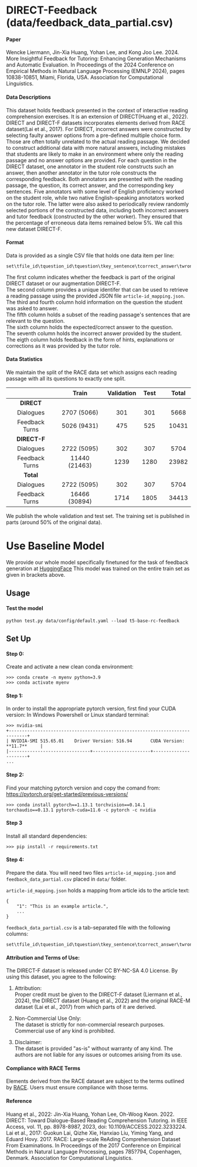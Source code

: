# DIRECT-Feedback (data/feedback_data_partial.csv)

#### Paper
Wencke Liermann, Jin-Xia Huang, Yohan Lee, and Kong Joo Lee. 2024. More Insightful Feedback for Tutoring: Enhancing Generation Mechanisms and Automatic Evaluation. In Proceedings of the 2024 Conference on Empirical Methods in Natural Language Processing (EMNLP 2024), pages 10838-10851, Miami, Florida, USA. Association for Computational Linguistics.

#### Data Descriptions

This dataset holds feedback presented in the context of interactive reading comprehension exercises. It is an extension of DIRECT(Huang et al., 2022). DIRECT and DIRECT-F datasets incorporates elements derived from RACE dataset(Lai et al., 2017). For DIRECT, incorrect answers were constructed by selecting faulty answer options from a pre-defined multiple choice form. Those are often totally unrelated to the actual reading passage. We decided to construct additional data with more natural answers, including mistakes that students are likely to make in an environment where only the reading passage and no answer options are provided. For each question in the DIRECT dataset, one annotator in the student role constructs such an answer, then another annotator in the tutor role constructs the corresponding feedback. Both annotators are presented with the reading passage, the question, its correct answer, and the corresponding key sentences. Five annotators with some level of English proficiency worked on the student role, while two native English-speaking annotators worked on the tutor role. The latter were also asked to periodically review randomly selected portions of the constructed data, including both incorrect answers and tutor feedback (constructed by the other worker). They ensured that the percentage of erroneous data items remained below 5%. We call this new dataset DIRECT-F.

#### Format
Data is provided as a single CSV file that holds one data item per line:
```
set\tfile_id\tquestion_id\tquestion\tkey_sentence\tcorrect_answer\twrong_answer\tfeedback
```
The first column indicates whether the feedback is part of the original DIRECT dataset or our augmentation DIRECT-F.  
The second column provides a unique identifer that can be used to retrieve a reading passage using the provided JSON file `article-id_mapping.json`.  
The third and fourth column hold information on the question the student was asked to answer.  
The fifth column holds a subset of the reading passage's sentences that are relevant to the question.  
The sixth column holds the expected/correct answer to the question.  
The seventh column holds the incorrect answer provided by the student.  
The eigth column holds feedback in the form of hints, explanations or corrections as it was provided by the tutor role.  

#### Data Statistics

We maintain the split of the RACE data set which assigns each reading passage with all its questions to exactly one split.

| | Train | Validation | Test | | Total |
| :---: | :---: | :---: | :---: | :-: | :---: |
| **DIRECT**  |   |   |   | |   |
| Dialogues | 2707 (5066) | 301 | 301 || 5668  |
| Feedback Turns | 5026 (9431) | 475 | 525 || 10431  |
| **DIRECT-F** |   |   |   | |   |
| Dialogues | 2722 (5095) | 302 | 307 || 5704 |
| Feedback Turns | 11440 (21463) | 1239 | 1280 || 23982 |
| **Total** |   |   |   | |   |
| Dialogues | 2722 (5095)  | 302  | 307  | | 5704  |
| Feedback Turns | 16466 (30894)  | 1714  | 1805  | | 34413  |

We publish the whole validation and test set. The training set is published in parts (around 50% of the original data).

# Use Baseline Model
We provide our whole model specifically finetuned for the task of feedback generation at [HuggingFace](https://huggingface.co/etri-lirs/t5-base-rc-feedback) This model was trained on the entire train set as given in brackets above.

## Usage

#### Test the model
```
python test.py data/config/default.yaml --load t5-base-rc-feedback
```

## Set Up

#### Step 0:
Create and activate a new clean conda environment:
```
>>> conda create -n myenv python=3.9
>>> conda activate myenv
```

#### Step 1:
In order to install the appropriate pytorch version, first find your CUDA version:
In Windows Powershell or Linux standard terminal:
```
>>> nvidia-smi
+-----------------------------------------------------------------------------+
| NVIDIA-SMI 515.65.01    Driver Version: 516.94       CUDA Version: **11.7**     |
|-------------------------------+----------------------+----------------------+
...
```

#### Step 2:
Find your matching pytorch version and copy the comand from:
https://pytorch.org/get-started/previous-versions/
```
>>> conda install pytorch==1.13.1 torchvision==0.14.1 torchaudio==0.13.1 pytorch-cuda=11.6 -c pytorch -c nvidia
```

#### Step 3
Install all standard dependencies:
```
>>> pip install -r requirements.txt
```


#### Step 4:
Prepare the data. You will need two files `article-id_mapping.json` and `feedback_data_partial.csv` placed in `data/` folder.  

`article-id_mapping.json` holds a mapping from article ids to the article text:
```
{
    "1": "This is an example article.",
    ...
}
```
`feedback_data_partial.csv` is a tab-separated file with the following columns:
```
set\tfile_id\tquestion_id\tquestion\tkey_sentence\tcorrect_answer\twrong_answer\tfeedback
```

#### Attribution and Terms of Use:
The DIRECT-F dataset is released under CC BY-NC-SA 4.0 License. By using this dataset, you agree to the following:  
  
1. Attribution:   
Proper credit must be given to the DIRECT-F dataset (Liermann et al., 2024), the DIRECT dataset (Huang et al., 2022) and the original RACE-M dataset (Lai et al., 2017) from which parts of it are derived.  
  
2. Non-Commercial Use Only:   
The dataset is strictly for non-commercial research purposes. Commercial use of any kind is prohibited.  
  
3. Disclaimer:   
The dataset is provided "as-is" without warranty of any kind. The authors are not liable for any issues or outcomes arising from its use.  


#### Compliance with RACE Terms
Elements derived from the RACE dataset are subject to the terms outlined by [RACE](https://www.cs.cmu.edu/~glai1/data/race/#:~:text=notes). Users must ensure compliance with those terms.


#### Reference
Huang et al., 2022: Jin-Xia Huang, Yohan Lee, Oh-Woog Kwon. 2022. DIRECT: Toward Dialogue-Based Reading Comprehension Tutoring. in IEEE Access, vol. 11, pp. 8978-8987, 2023, doi: 10.1109/ACCESS.2022.3233224.  
Lai et al., 2017: Guokun Lai, Qizhe Xie, Hanxiao Liu, Yiming Yang, and Eduard Hovy. 2017. RACE: Large-scale ReAding Comprehension Dataset From Examinations. In Proceedings of the 2017 Conference on Empirical Methods in Natural Language Processing, pages 785?794, Copenhagen, Denmark. Association for Computational Linguistics.  
